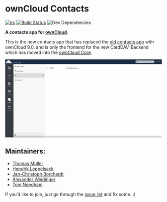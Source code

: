 # ownCloud Contacts 

[![irc](https://img.shields.io/badge/irc%20channel-%23owncloud--contacts%20on%20freenode-blue.svg)](https://webchat.freenode.net/?channels=owncloud-contacts)
[![Build Status](https://scrutinizer-ci.com/g/owncloud/contacts/badges/build.png?b=master)](https://scrutinizer-ci.com/g/owncloud/contacts/build-status/master)
![Dev Dependencies](https://david-dm.org/owncloud/contacts/dev-status.svg)

**A contacts app for [ownCloud](https://owncloud.org).**  

This is the new contacts app that has replaced the [old contacts app](https://github.com/owncloudarchive/contacts) with ownCloud 9.0, and is only the frontend for the new CardDAV-Backend which has moved into the [ownCloud Core](https://github.com/owncloud/core). 

![](https://raw.githubusercontent.com/owncloud/screenshots/master/contacts/contacts.png)

## Maintainers:

- [Thomas Müller](https://github.com/DeepDiver1975)
- [Hendrik Leppelsack](https://github.com/Henni)
- [Jan-Christoph Borchardt](https://github.com/jancborchardt) 
- [Alexander Weidinger](https://github.com/irgendwie)
- [Tom Needham](https://github.com/tomneedham)


If you’d like to join, just go through the [issue list](https://github.com/owncloud/contacts/issues) and fix some. :)
